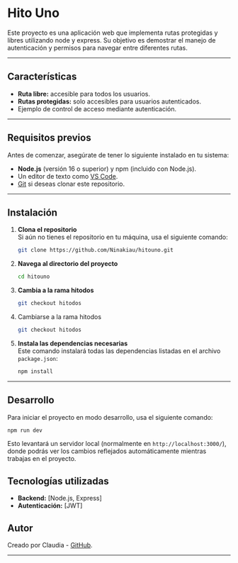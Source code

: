 # Hito Uno

Este proyecto es una aplicación web que implementa rutas protegidas y libres utilizando node y express. Su objetivo es demostrar el manejo de autenticación y permisos para navegar entre diferentes rutas.

---

## Características

- **Ruta libre:** accesible para todos los usuarios.
- **Rutas protegidas:** solo accesibles para usuarios autenticados.
- Ejemplo de control de acceso mediante autenticación.

---

## Requisitos previos

Antes de comenzar, asegúrate de tener lo siguiente instalado en tu sistema:

- **Node.js** (versión 16 o superior) y npm (incluido con Node.js).
- Un editor de texto como [VS Code](https://code.visualstudio.com/).
- [Git](https://git-scm.com/) si deseas clonar este repositorio.

---

## Instalación

1. **Clona el repositorio**  
   Si aún no tienes el repositorio en tu máquina, usa el siguiente comando:  
   ```bash
   git clone https://github.com/Ninakiau/hitouno.git
   ```

2. **Navega al directorio del proyecto**  
   ```bash
   cd hitouno
   ```
3. **Cambia a la rama hitodos**
   ```bash
   git checkout hitodos
   ```

5. Cambiarse a la rama hitodos
   ```bash
   git checkout hitodos
   ```

5. **Instala las dependencias necesarias**  
   Este comando instalará todas las dependencias listadas en el archivo `package.json`:  
   ```bash
   npm install
   ```

---

## Desarrollo

Para iniciar el proyecto en modo desarrollo, usa el siguiente comando:  
```bash
npm run dev
```

Esto levantará un servidor local (normalmente en `http://localhost:3000/`), donde podrás ver los cambios reflejados automáticamente mientras trabajas en el proyecto.


## Tecnologías utilizadas
- **Backend:** [Node.js, Express]
- **Autenticación:** [JWT]


## Autor

Creado por Claudia - [GitHub](https://github.com/Ninakiau).

---

